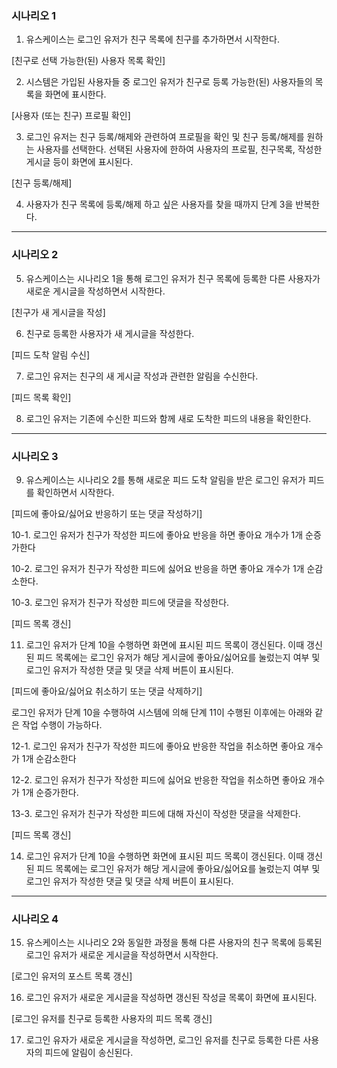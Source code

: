 ### 시나리오 1

1. 유스케이스는 로그인 유저가 친구 목록에 친구를 추가하면서 시작한다.

[친구로 선택 가능한(된) 사용자 목록 확인]

2. 시스템은 가입된 사용자들 중 로그인 유저가 친구로 등록 가능한(된) 사용자들의 목록을 화면에 표시한다.

[사용자 (또는 친구) 프로필 확인]

3. 로그인 유저는 친구 등록/해제와 관련하여 프로필을 확인 및 친구 등록/해제를 원하는 사용자를 선택한다. 선택된 사용자에 한하여 사용자의 프로필, 친구목록, 작성한 게시글 등이 화면에 표시된다.

[친구 등록/해제]

4. 사용자가 친구 목록에 등록/해제 하고 싶은 사용자를 찾을 때까지 단계 3을 반복한다.
---

### 시나리오 2

5. 유스케이스는 시나리오 1을 통해 로그인 유저가 친구 목록에 등록한 다른 사용자가 새로운 게시글을 작성하면서 시작한다.

[친구가 새 게시글을 작성]

6. 친구로 등록한 사용자가 새 게시글을 작성한다.

[피드 도착 알림 수신]

7. 로그인 유저는 친구의 새 게시글 작성과 관련한 알림을 수신한다.

[피드 목록 확인]

8. 로그인 유저는 기존에 수신한 피드와 함께 새로 도착한 피드의 내용을 확인한다.

---

### 시나리오 3

9. 유스케이스는 시나리오 2를 통해 새로운 피드 도착 알림을 받은 로그인 유저가 피드를 확인하면서 시작한다.

[피드에 좋아요/싫어요 반응하기 또는 댓글 작성하기]

10-1. 로그인 유저가 친구가 작성한 피드에 좋아요 반응을 하면 좋아요 개수가 1개 순증가한다

10-2. 로그인 유저가 친구가 작성한 피드에 싫어요 반응을 하면 좋아요 개수가 1개 순감소한다.

10-3. 로그인 유저가 친구가 작성한 피드에 댓글을 작성한다.

[피드 목록 갱신]

11. 로그인 유저가 단계 10을 수행하면 화면에 표시된 피드 목록이 갱신된다. 이때 갱신된 피드 목록에는 로그인 유저가 해당 게시글에 좋아요/싫어요를 눌렀는지 여부 및 로그인 유저가 작성한 댓글 및 댓글 삭제 버튼이 표시된다.

[피드에 좋아요/싫어요 취소하기 또는 댓글 삭제하기]

로그인 유저가 단계 10을 수행하여 시스템에 의해 단계 11이 수행된 이후에는 아래와 같은 작업 수행이 가능하다.

12-1. 로그인 유저가 친구가 작성한 피드에 좋아요 반응한 작업을 취소하면 좋아요 개수가 1개 순감소한다

12-2. 로그인 유저가 친구가 작성한 피드에 싫어요 반응한 작업을 취소하면 좋아요 개수가 1개 순증가한다.

13-3. 로그인 유저가 친구가 작성한 피드에 대해 자신이 작성한 댓글을 삭제한다.

[피드 목록 갱신]

14. 로그인 유저가 단계 10을 수행하면 화면에 표시된 피드 목록이 갱신된다. 이때 갱신된 피드 목록에는 로그인 유저가 해당 게시글에 좋아요/싫어요를 눌렀는지 여부 및 로그인 유저가 작성한 댓글 및 댓글 삭제 버튼이 표시된다.

---

### 시나리오 4

15. 유스케이스는 시나리오 2와 동일한 과정을 통해 다른 사용자의 친구 목록에 등록된 로그인 유저가 새로운 게시글을 작성하면서 시작한다.

[로그인 유저의 포스트 목록 갱신]

16. 로그인 유저가 새로운 게시글을 작성하면 갱신된 작성글 목록이 화면에 표시된다.

[로그인 유저를 친구로 등록한 사용자의 피드 목록 갱신]

17. 로그인 유자가 새로운 게시글을 작성하면, 로그인 유저를 친구로 등록한 다른 사용자의 피드에 알림이 송신된다.
